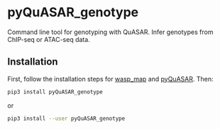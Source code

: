 # pyQuASAR_genotype
Command line tool for genotyping with QuASAR. Infer genotypes from ChIP-seq or
ATAC-seq data.

## Installation

First, follow the installation steps for [wasp_map](https://github.com/anthony-aylward/wasp_map) and [pyQuASAR](https://github.com/anthony-aylward/pyQuASAR). Then:

```sh
pip3 install pyQuASAR_genotype
```
or
```sh
pip3 install --user pyQuASAR_genotype
```
